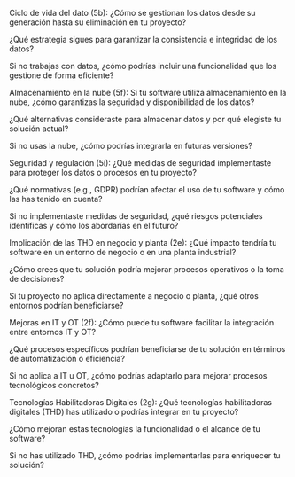 Ciclo de vida del dato (5b):
¿Cómo se gestionan los datos desde su generación hasta su eliminación en tu proyecto?

¿Qué estrategia sigues para garantizar la consistencia e integridad de los datos?

Si no trabajas con datos, ¿cómo podrías incluir una funcionalidad que los gestione de forma eficiente?

Almacenamiento en la nube (5f):
Si tu software utiliza almacenamiento en la nube, ¿cómo garantizas la seguridad y disponibilidad de los datos?

¿Qué alternativas consideraste para almacenar datos y por qué elegiste tu solución actual?

Si no usas la nube, ¿cómo podrías integrarla en futuras versiones?

Seguridad y regulación (5i):
¿Qué medidas de seguridad implementaste para proteger los datos o procesos en tu proyecto?

¿Qué normativas (e.g., GDPR) podrían afectar el uso de tu software y cómo las has tenido en cuenta?

Si no implementaste medidas de seguridad, ¿qué riesgos potenciales identificas y cómo los abordarías en el futuro?

Implicación de las THD en negocio y planta (2e):
¿Qué impacto tendría tu software en un entorno de negocio o en una planta industrial?

¿Cómo crees que tu solución podría mejorar procesos operativos o la toma de decisiones?

Si tu proyecto no aplica directamente a negocio o planta, ¿qué otros entornos podrían beneficiarse?

Mejoras en IT y OT (2f):
¿Cómo puede tu software facilitar la integración entre entornos IT y OT?

¿Qué procesos específicos podrían beneficiarse de tu solución en términos de automatización o eficiencia?

Si no aplica a IT u OT, ¿cómo podrías adaptarlo para mejorar procesos tecnológicos concretos?

Tecnologías Habilitadoras Digitales (2g):
¿Qué tecnologías habilitadoras digitales (THD) has utilizado o podrías integrar en tu proyecto?

¿Cómo mejoran estas tecnologías la funcionalidad o el alcance de tu software?

Si no has utilizado THD, ¿cómo podrías implementarlas para enriquecer tu solución?
